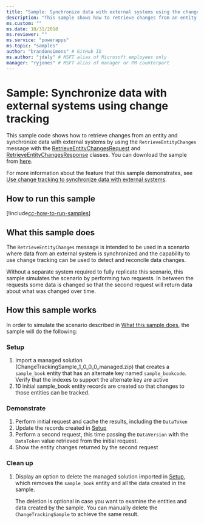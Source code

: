 ```yaml
---
title: "Sample: Synchronize data with external systems using the change tracking system (Common Data Service for Apps) | Microsoft Docs" # Intent and product brand in a unique string of 43-59 chars including spaces
description: "This sample shows how to retrieve changes from an entity and synchronize data with external systems." # 115-145 characters including spaces. This abstract displays in the search result.
ms.custom: ""
ms.date: 10/31/2018
ms.reviewer: ""
ms.service: "powerapps"
ms.topic: "samples"
author: "brandonsimons" # GitHub ID
ms.author: "jdaly" # MSFT alias of Microsoft employees only
manager: "ryjones" # MSFT alias of manager or PM counterpart
---
```

# Sample: Synchronize data with external systems using change tracking

<!-- https://docs.microsoft.com/en-us/dynamics365/customer-engagement/developer/sample-synchronize-data-external-systems-using-change-tracking -->

This sample code shows how to retrieve changes from an entity and synchronize data with external systems by using the `RetrieveEntityChanges` message with the [RetrieveEntityChangesRequest](https://docs.microsoft.com/dotnet/api/microsoft.xrm.sdk.messages.retrieveentitychangesrequest) and [RetrieveEntityChangesResponse](https://docs.microsoft.com/dotnet/api/microsoft.xrm.sdk.messages.retrieveentitychangesresponse) classes. You can download the sample from [here](https://github.com/Microsoft/PowerApps-Samples/tree/master/cds/orgsvc/C%23/Changetracking).

For more information about the feature that this sample demonstrates, see [Use change tracking to synchronize data with external systems](https://docs.microsoft.com/powerapps/developer/common-data-service/use-change-tracking-synchronize-data-external-systems).
<!-- The link above won't work until the topic is published -->

## How to run this sample

[!include[cc-how-to-run-samples](../../includes/cc-how-to-run-samples.md)]

## What this sample does

The `RetrieveEntityChanges` message is intended to be used in a scenario where data from an external system is synchronized and the capability to use change tracking can be used to detect and reconcile data changes.

Without a separate system required to fully replicate this scenario, this sample simulates the scenario by performing two requests. In between the requests some data is changed so that the second request will return data about what was changed over time.

## How this sample works

In order to simulate the scenario described in [What this sample does](#what-this-sample-does), the sample will do the following:

### Setup

1. Import a managed solution (ChangeTrackingSample_1_0_0_0_managed.zip) that creates a `sample_book` entity that has an alternate key named `sample_bookcode`. Verify that the indexes to support the alternate key are active
1. 10 initial sample_book entity records are created so that changes to those entities can be tracked.

### Demonstrate

1. Perform initial request and cache the results, including the `DataToken`
1. Update the records created in [Setup](#setup)
1. Perform a second request, this time passing the `DataVersion` with the `DataToken` value retrieved from the initial request.
1. Show the entity changes returned by the second request

### Clean up

1. Display an option to delete the managed solution imported in [Setup](#setup), which removes the `sample_book` entity and all the data created in the sample.

    The deletion is optional in case you want to examine the entities and data created by the sample. You can manually delete the `ChangeTrackingSample` to achieve the same result.
